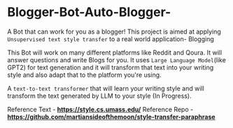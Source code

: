 # Blogger-Bot-Auto-Blogger-
A Bot that can work for you as a blogger! This project is aimed at applying `Unsupervised text style transfer` to a real world application- Blogging

This Bot will work on many different platforms like Reddit and Qoura. It will answer questions and write Blogs for you. It uses `Large Language Model`(like GPT2) for text generation and it will transform that text into your writing style and also adapt that to the platform you're using.

A `text-to-text transformer` that will learn your writing style and will transform the text generated by LLM to your style (In Progress).

Reference Text - **https://style.cs.umass.edu/**
Reference Repo - **https://github.com/martiansideofthemoon/style-transfer-paraphrase**
